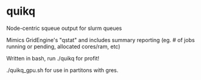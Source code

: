 # quikq
Node-centric squeue output for slurm queues

Mimics GridEngine's "qstat" and includes summary reporting (eg. # of jobs running or pending, allocated cores/ram, etc)


Written in bash, run ./quikq for profit!

./quikq_gpu.sh for use in partitons with gres.
